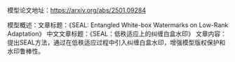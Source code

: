 模型论文地址：https://arxiv.org/abs/2501.09284

模型概述：文章标题：《SEAL: Entangled White-box Watermarks on Low-Rank Adaptation》
中文文章标题：《SEAL：低秩适应上的纠缠白盒水印》
文章内容：提出SEAL方法，通过在低秩适应过程中引入纠缠白盒水印，增强模型版权保护和水印鲁棒性。
